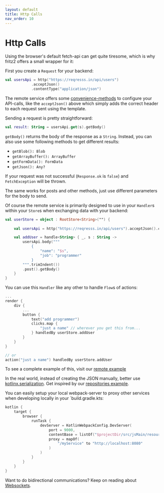 ```yaml
---
layout: default
title: Http Calls
nav_order: 10
---
```

# Http Calls

Using the browser's default fetch-api can get quite tiresome, which is why fritz2 offers a small wrapper for it:

First you create a `Request` for your backend:
```kotlin
val usersApi = http("https://reqresss.in/api/users")
            .acceptJson()
            .contentType("application/json")
```
The remote service offers some [convenience-methods](https://api.fritz2.dev/core/dev.fritz2.remote/-request/) to configure 
your API-calls, like the `acceptJson()` above which simply adds the correct header to each request sent using the template.

Sending a request is pretty straightforward:
```kotlin
val result: String = usersApi.get(s).getBody()
```
`getBody()` returns the body of the response as a `String`. Instead, you can also use some following methods to get different results:
* `getBlob(): Blob`
* `getArrayBuffer(): ArrayBuffer`
* `getFormData(): FormData`
* `getJson(): Any?`

If your request was not successful (`Response.ok` is `false`) and `FetchException` will be thrown.

The same works for posts and other methods, just use different parameters for the body to send.

Of course the remote service is primarily designed to use in your `Handler`s within your `Store`s when 
exchanging data with your backend:
```kotlin
val userStore = object : RootStore<String>("") {
    
    val usersApi = http("https://reqresss.in/api/users").acceptJson().contentType("application/json")

    val addUser = handle<String> { _, s : String ->
        usersApi.body("""
            {
                "name": "$s",
                "job": "programmer"
            }
        """.trimIndent())
        .post().getBody()
    }
}
``` 

You can use this `Handler` like any other to handle `Flow`s of actions:

```kotlin
... 
render {
    div {
        ...
        button {
            text("add programmer")
            clicks.map {
                "just a name" // wherever you get this from...
            } handledBy userStore.addUser
        }
    }
}

// or
action("just a name") handledBy userStore.addUser
```

To see a complete example of this, visit our 
[remote example](https://examples.fritz2.dev/remote/build/distributions/index.html)

In the real world, instead of creating the JSON manually, better use 
[kotlinx.serialization](https://github.com/Kotlin/kotlinx.serialization).
Get inspired by our [repositories example](https://examples.fritz2.dev/repositories/build/distributions/index.html).


You can easily setup your local webpack-server to proxy other services when developing locally in your `build.gradle.kts:

```kotlin
kotlin {
    target {
        browser {
            runTask {
                devServer = KotlinWebpackConfig.DevServer(
                    port = 9000,
                    contentBase = listOf("$projectDir/src/jsMain/resources"),
                    proxy = mapOf(
                        "/myService" to "http://localhost:8080"
                    )
                )
            }
        }
    }
}
```

Want to do bidirectional communications? Keep on reading about [Websockets](Websockets.html).